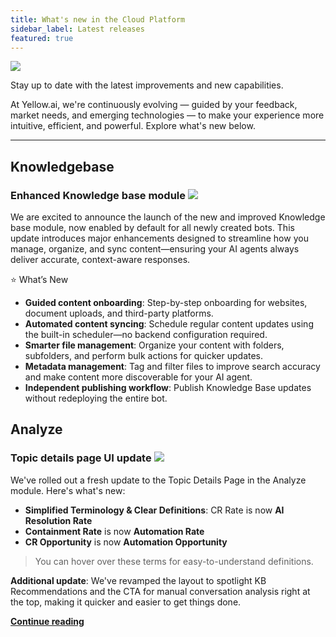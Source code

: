 ```yaml
---
title: What's new in the Cloud Platform
sidebar_label: Latest releases
featured: true
---
```





![](https://i.imgur.com/hIGEIJL.png)

Stay up to date with the latest improvements and new capabilities. 

At Yellow.ai, we're continuously evolving — guided by your feedback, market needs, and emerging technologies — to make your experience more intuitive, efficient, and powerful. Explore what's new below.

***

## Knowledgebase

### Enhanced Knowledge base module **![](https://img.shields.io/badge/-Enhancement-ff9800)**

We are excited to announce the launch of the new and improved Knowledge base module, now enabled by default for all newly created bots. This update introduces major enhancements designed to streamline how you manage, organize, and sync content—ensuring your AI agents always deliver accurate, context-aware responses.

⭐ What’s New

* **Guided content onboarding**: Step-by-step onboarding for websites, document uploads, and third-party platforms.
* **Automated content syncing**: Schedule regular content updates using the built-in scheduler—no backend configuration required.
* **Smarter file management**: Organize your content with folders, subfolders, and perform bulk actions for quicker updates.
* **Metadata management**: Tag and filter files to improve search accuracy and make content more discoverable for your AI agent.
* **Independent publishing workflow**: Publish Knowledge Base updates without redeploying the entire bot.


## Analyze

### Topic details page UI update **![](https://img.shields.io/badge/-Enhancement-ff9800)**

We've rolled out a fresh update to the Topic Details Page in the Analyze module. Here's what's new:

- **Simplified Terminology & Clear Definitions**:
CR Rate is now **AI Resolution Rate** 
- **Containment Rate** is now **Automation Rate** 
- **CR Opportunity** is now **Automation Opportunity**

> You can hover over these terms for easy-to-understand definitions. 

**Additional update**: We've revamped the layout to spotlight KB Recommendations and the CTA for manual conversation analysis right at the top, making it quicker and easier to get things done.

[**Continue reading**](https://docs.yellow.ai/docs/platform_concepts/analyze/indepthinsights)
